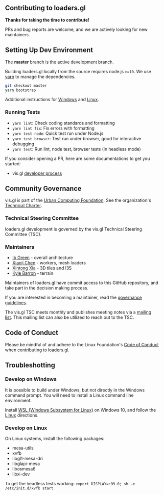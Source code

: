 ## Contributing to loaders.gl

**Thanks for taking the time to contribute!**

PRs and bug reports are welcome, and we are actively looking for new maintainers.

## Setting Up Dev Environment

The **master** branch is the active development branch.

Building loaders.gl locally from the source requires node.js `>=10`.
We use [yarn](https://yarnpkg.com/en/docs/install) to manage the dependencies.

```bash
git checkout master
yarn bootstrap
```

Additional instructions for [Windows](#developing-on-windows) and [Linux](#developing-on-linux).

### Running Tests

- `yarn lint`: Check coding standards and formatting
- `yarn lint fix`: Fix errors with formatting
- `yarn test node`: Quick test run under Node.js
- `yarn test browser`: Test run under browser, good for interactive debugging
- `yarn test`: Run lint, node test, browser tests (in headless mode)

If you consider opening a PR, here are some documentations to get you started:

- vis.gl [developer process](https://www.github.com/visgl/tsc/tree/master/developer-process)

## Community Governance

vis.gl is part of the [Urban Computing Foundation](https://uc.foundation/). See the organization's [Technical Charter](https://github.com/visgl/tsc/blob/master/Technical%20Charter.md).

### Technical Steering Committee

loaders.gl development is governed by the vis.gl Technical Steering Committee (TSC).

### Maintainers

- [Ib Green](https://github.com/ibgreen) - overall architecture
- [Xiaoji Chen](https://github.com/pessimistress) - workers, mesh loaders
- [Xintong Xia](https://github.com/xintongxia) - 3D tiles and I3S
- [Kyle Barron](https://github.com/kylebarron) - terrain

Maintainers of loaders.gl have commit access to this GitHub repository, and take part in the decision making process.

If you are interested in becoming a maintainer, read the [governance guidelines](https://github.com/visgl/tsc/tree/master/developer-process/governance.md).

The vis.gl TSC meets monthly and publishes meeting notes via a [mailing list](https://lists.uc.foundation/g/visgl).
This mailing list can also be utilized to reach out to the TSC.

## Code of Conduct

Please be mindful of and adhere to the Linux Foundation's [Code of Conduct](https://lfprojects.org/policies/code-of-conduct/) when contributing to loaders.gl.

## Troubleshotting

### Develop on Windows

It is possible to build under Windows, but not directly in the Windows command prompt. You will need to install a Linux command line environment.

Install [WSL (Windows Subsystem for Linux)](https://docs.microsoft.com/en-us/windows/wsl/install-win10) on Windows 10, and follow the [Linux](#develop-on-linux) directions.

### Develop on Linux

On Linux systems, install the following packages:

- mesa-utils
- xvfb
- libgl1-mesa-dri
- libglapi-mesa
- libosmesa6
- libxi-dev

To get the headless tests working: `export DISPLAY=:99.0; sh -e /etc/init.d/xvfb start`

